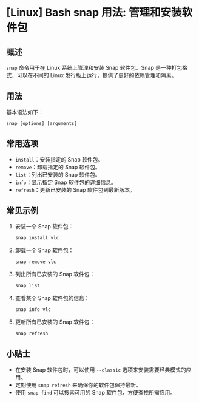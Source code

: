 # [Linux] Bash snap 用法: 管理和安装软件包

## 概述
`snap` 命令用于在 Linux 系统上管理和安装 Snap 软件包。Snap 是一种打包格式，可以在不同的 Linux 发行版上运行，提供了更好的依赖管理和隔离。

## 用法
基本语法如下：
```
snap [options] [arguments]
```

## 常用选项
- `install`：安装指定的 Snap 软件包。
- `remove`：卸载指定的 Snap 软件包。
- `list`：列出已安装的 Snap 软件包。
- `info`：显示指定 Snap 软件包的详细信息。
- `refresh`：更新已安装的 Snap 软件包到最新版本。

## 常见示例
1. 安装一个 Snap 软件包：
   ```bash
   snap install vlc
   ```

2. 卸载一个 Snap 软件包：
   ```bash
   snap remove vlc
   ```

3. 列出所有已安装的 Snap 软件包：
   ```bash
   snap list
   ```

4. 查看某个 Snap 软件包的信息：
   ```bash
   snap info vlc
   ```

5. 更新所有已安装的 Snap 软件包：
   ```bash
   snap refresh
   ```

## 小贴士
- 在安装 Snap 软件包时，可以使用 `--classic` 选项来安装需要经典模式的应用。
- 定期使用 `snap refresh` 来确保你的软件包保持最新。
- 使用 `snap find` 可以搜索可用的 Snap 软件包，方便查找所需应用。